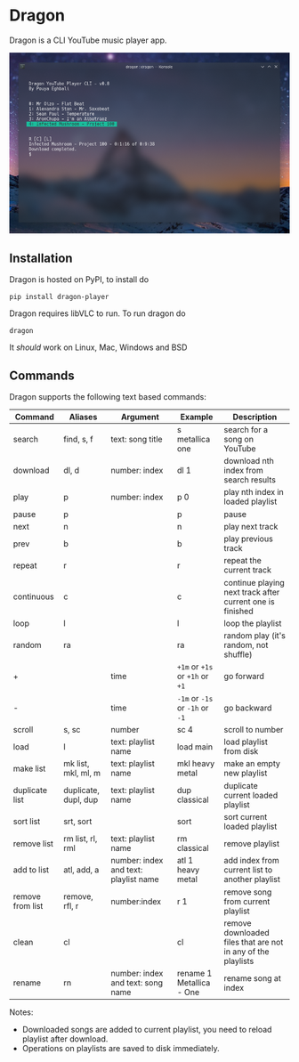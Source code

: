 
# Dragon

Dragon is a CLI YouTube music player app.

![Dragon Screenshot](https://github.com/pouya-eghbali/dragon/raw/master/dragon.png)

## Installation

Dragon is hosted on PyPI, to install do

	pip install dragon-player

Dragon requires libVLC to run. To run dragon do

	dragon

 It _should_ work on Linux, Mac, Windows and BSD

## Commands

Dragon supports the following text based commands:

|Command| Aliases | Argument| Example | Description
|--|--|--|--|--|
| search | find, s, f | text: song title | s metallica one	 | search for a song on YouTube |
| download | dl, d | number: index | dl 1 | download nth index from search results
| play | p | number: index | p 0 | play nth index in loaded playlist
| pause | p | | p | pause
| next | n | | n | play next track
| prev | b | | b | play previous track
| repeat | r | | r | repeat the current track
| continuous | c | | c | continue playing next track after current one is finished
| loop | l | | l | loop the playlist
| random | ra | | ra | random play (it's random, not shuffle)
| + | | time | `+1m` or `+1s` or `+1h` or `+1` | go forward
| - | | time | `-1m` or `-1s` or `-1h` or `-1` | go backward
| scroll | s, sc | number | sc 4 | scroll to number
| load | l | text: playlist name | load main | load playlist from disk
| make list | mk list, mkl, ml, m | text: playlist name | mkl heavy metal | make an empty new playlist
| duplicate list | duplicate, dupl, dup | text: playlist name | dup classical | duplicate current loaded playlist
| sort list | srt, sort | | sort | sort current loaded playlist
| remove list | rm list, rl, rml | text: playlist name | rm classical | remove playlist
| add to list | atl, add, a | number: index and text: playlist name | atl 1 heavy metal | add index from current list to another playlist
| remove from list | remove, rfl, r | number:index | r 1 | remove song from current playlist
| clean | cl | | cl | remove downloaded files that are not in any of the playlists
| rename | rn | number: index and text: song name | rename 1 Metallica - One | rename song at index


Notes:
- Downloaded songs are added to current playlist, you need to reload playlist after download.
- Operations on playlists are saved to disk immediately.
